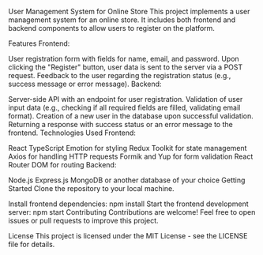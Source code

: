 User Management System for Online Store
This project implements a user management system for an online store. It includes both frontend and backend components to allow users to register on the platform.

Features
Frontend:

User registration form with fields for name, email, and password.
Upon clicking the "Register" button, user data is sent to the server via a POST request.
Feedback to the user regarding the registration status (e.g., success message or error message).
Backend:

Server-side API with an endpoint for user registration.
Validation of user input data (e.g., checking if all required fields are filled, validating email format).
Creation of a new user in the database upon successful validation.
Returning a response with success status or an error message to the frontend.
Technologies Used
Frontend:

React
TypeScript
Emotion for styling
Redux Toolkit for state management
Axios for handling HTTP requests
Formik and Yup for form validation
React Router DOM for routing
Backend:

Node.js
Express.js
MongoDB or another database of your choice
Getting Started
Clone the repository to your local machine.

Install frontend dependencies:
npm install
Start the frontend development server:
npm start
Contributing
Contributions are welcome! Feel free to open issues or pull requests to improve this project.

License
This project is licensed under the MIT License - see the LICENSE file for details.